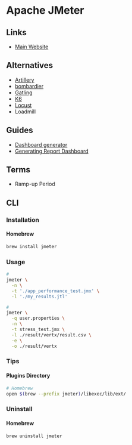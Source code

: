 # Apache JMeter

<!--
https://github.com/Rbillon59/jmeter-docker-compose-starterkit

https://github.com/SantimosoTFM/tfm-loadtesting/tree/master/jmeter

https://www.blazemeter.com/jmeter-load-testing/

https://linkedin.com/learning/jmeter-performance-and-load-testing/testing-with-jmeter
https://linkedin.com/learning/advanced-jmeter/getting-more-out-of-jmeter
https://github.com/marketplace/actions/apache-jmeter
https://grafana.com/grafana/dashboards/1152

https://github.com/nambuntu/reactive-programming-performance/tree/master
-->

## Links

- [Main Website](https://jmeter.apache.org/)

## Alternatives

- [Artillery](/artillery.md)
- [bombardier](/bombardier.md)
- [Gatling](/gatling.md)
- [K6](/k6.md)
- [Locust](/locust.md)
- Loadmill

## Guides

- [Dashboard generator](https://jmeter.apache.org/devguide-dashboard.html)
- [Generating Report Dashboard](https://jmeter.apache.org/usermanual/generating-dashboard.html)

## Terms

- Ramp-up Period

## CLI

### Installation

#### Homebrew

```sh
brew install jmeter
```

### Usage

```sh
#
jmeter \
  -n \
  -t './app_performance_test.jmx' \
  -l './my_results.jtl'

#
jmeter \
  -q user.properties \
  -n \
  -t stress_test.jmx \
  -l ./result/vertx/result.csv \
  -e \
  -o ./result/vertx
```

### Tips

#### Plugins Directory

```sh
# Homebrew
open $(brew --prefix jmeter)/libexec/lib/ext/
```

### Uninstall

#### Homebrew

```sh
brew uninstall jmeter
```
